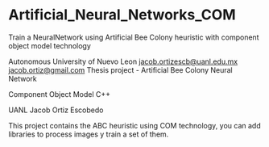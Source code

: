 # Artificial_Neural_Networks_COM
Train a NeuralNetwork using Artificial Bee Colony heuristic with component object model technology 

Autonomous University of Nuevo Leon
jacob.ortizescb@uanl.edu.mx
jacob.ortiz@gmail.com
Thesis project - Artificial Bee Colony Neural Network

Component Object Model C++

UANL Jacob Ortiz Escobedo

This project contains the ABC heuristic using COM technology, you can add libraries to process images y train a set of them.
